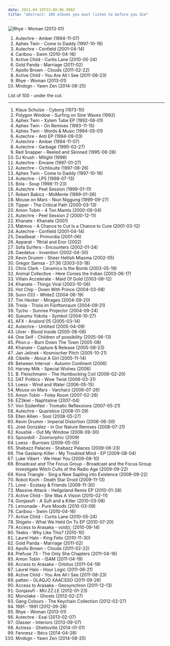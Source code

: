```yaml
---
date: 2021-04-10T23:08:06.996Z
title: "abstract: 100 albums you must listen to before you die"
---
```

![Rhye - Woman (2013-01)](http://coverartarchive.org/release/7dfd5c40-ee28-4fda-8369-fe3748f75930/3612285293-500.jpg "Rhye - Woman (2013-01)")
<ol class="albums">
<li data-cover="https://img.discogs.com/sK9h1adOTnPeoHrXq6lYf-F9k-8=/fit-in/600x600/filters:strip_icc():format(jpeg):mode_rgb():quality(90)/discogs-images/R-51735-1144213857.jpeg.jpg" data-tags="idm, ambient" role="button">Autechre - Amber (1994-11-07)</li>
<li data-cover="http://coverartarchive.org/release/32ad4a8c-cd44-3637-ac39-3479d7be8fb2/19702223299-500.jpg" data-tags="electronic, idm" role="button">Aphex Twin - Come to Daddy (1997-10-16)</li>
<li data-cover="http://coverartarchive.org/release/5c83d579-c302-30fa-93c5-1a2c7144bd3a/7890623689-500.jpg" data-tags="idm" role="button">Autechre - Confield (2001-04-14)</li>
<li data-cover="http://coverartarchive.org/release/0c727a84-e19b-3217-b47c-2228c786d46a/4293703012-500.jpg" data-tags="electronic" role="button">Caribou - Swim (2010-04-16)</li>
<li data-cover="http://coverartarchive.org/release/f58ba780-ec15-4871-be75-5df97ce9cf2e/2215610398-500.jpg" data-tags="dream pop" role="button">Active Child - Curtis Lane (2010-05-24)</li>
<li data-cover="http://coverartarchive.org/release/8054d23b-6e8a-4be7-a368-39a501fff640/8156658475-500.jpg" data-tags="downtempo, abstract, idm, 12-inch" role="button">Gold Panda - Marriage (2011-02)</li>
<li data-cover="https://img.discogs.com/-rBcQNVsYrrZItU1YryFhNlChqA=/fit-in/600x600/filters:strip_icc():format(jpeg):mode_rgb():quality(90)/discogs-images/R-2750312-1324292189.jpeg.jpg" data-tags="hip-hop, instrumental, abstract, sample-based, producer" role="button">Apollo Brown - Clouds (2011-02-22)</li>
<li data-cover="http://coverartarchive.org/release/560d4328-550c-40af-a2fc-f2a2b10328b4/2215573326-500.jpg" data-tags="ambient, dream pop" role="button">Active Child - You Are All I See (2011-08-23)</li>
<li data-cover="http://coverartarchive.org/release/7dfd5c40-ee28-4fda-8369-fe3748f75930/3612285293-500.jpg" data-tags="soul, sophisti-pop" role="button">Rhye - Woman (2013-01)</li>
<li data-cover="http://coverartarchive.org/release/42eb4094-7a11-40ad-9f80-247f1842d990/8197604177-500.jpg" data-tags="electronic, instrumental, experimental, abstract" role="button">Mndsgn - Yawn Zen (2014-08-25)</li>
</ol>
List of 100 - under the cut.
<!-- more -->

_________________

<ol class="albums">
<li data-cover="http://coverartarchive.org/release/15260e46-6f48-4a9a-9386-73fafac0c756/13503543907-500.jpg" data-tags="space music, progressive electronic" role="button">
Klaus Schulze - Cyborg (1973-10)
</li>
<li data-cover="http://coverartarchive.org/release/2b20bd11-00d2-4800-baa0-d2eb05486f09/6937494644-500.jpg" data-tags="idm" role="button">
Polygon Window - Surfing on Sine Waves (1992)
</li>
<li data-cover="http://coverartarchive.org/release/147213f3-4756-4183-9cef-1360b0d90f42/4076525239-500.jpg" data-tags="techno, abstract, breakbeat, acid house, aersche-tag wegen die ich nach 1000 tracks noch kein profile hab alle anderen haben eins wieso ich nicht wieso aersche aersche kinder blumen" role="button">
Aphex Twin - Xylem Tube EP (1992-06-01)
</li>
<li data-cover="http://coverartarchive.org/release/63b5e482-c5a4-4b71-9353-85066a900b01/2575550161-500.jpg" data-tags="electronic, ambient, experimental, abstract, idm, 4 star" role="button">
Aphex Twin - On Remixes (1993-11-15)
</li>
<li data-cover="http://coverartarchive.org/release/862290d3-b4cf-4b76-9b78-9395fb284996/1558432335-500.jpg" data-tags="ambient, abstract, idm" role="button">
Aphex Twin - Words & Music (1994-05-01)
</li>
<li data-cover="http://coverartarchive.org/release/62a9a8a4-f5fa-4d40-bcdd-25b243f133e7/2499675510-500.jpg" data-tags="idm" role="button">
Autechre - Anti EP (1994-09-03)
</li>
<li data-cover="https://img.discogs.com/sK9h1adOTnPeoHrXq6lYf-F9k-8=/fit-in/600x600/filters:strip_icc():format(jpeg):mode_rgb():quality(90)/discogs-images/R-51735-1144213857.jpeg.jpg" data-tags="idm, ambient" role="button">
Autechre - Amber (1994-11-07)
</li>
<li data-cover="http://coverartarchive.org/release/49e04615-eb8d-3a81-af8e-402496a33d19/4819179308-500.jpg" data-tags="idm, electronic, ambient" role="button">
Autechre - Garbage (1995-02-27)
</li>
<li data-cover="http://coverartarchive.org/release/0d339f10-ad00-43b1-a113-579481e9c33f/863426134-500.jpg" data-tags="trip-hop, acid jazz" role="button">
Red Snapper - Reeled and Skinned (1995-06-26)
</li>
<li data-cover="http://coverartarchive.org/release/610f72fa-ff57-3414-b390-5852f2a6a397/27376932322-500.jpg" data-tags="electronic, trip-hop, chilled" role="button">
DJ Krush - Milight (1996)
</li>
<li data-cover="http://coverartarchive.org/release/a6791dbb-27f8-4f11-86bd-fa1ac3f0d654/21201572275-500.jpg" data-tags="idm" role="button">
Autechre - Envane (1997-01-27)
</li>
<li data-cover="https://img.discogs.com/Du0hBvd0btTI7gh8tdc0DFESGik=/fit-in/600x600/filters:strip_icc():format(jpeg):mode_rgb():quality(90)/discogs-images/R-35288-1526519542-3987.jpeg.jpg" data-tags="idm, electronic" role="button">
Autechre - Cichlisuite (1997-08-26)
</li>
<li data-cover="http://coverartarchive.org/release/32ad4a8c-cd44-3637-ac39-3479d7be8fb2/19702223299-500.jpg" data-tags="electronic, idm" role="button">
Aphex Twin - Come to Daddy (1997-10-16)
</li>
<li data-cover="https://img.discogs.com/0oIYINpXweVGwt6dcz9KtgWweoQ=/fit-in/600x588/filters:strip_icc():format(jpeg):mode_rgb():quality(90)/discogs-images/R-30811-1491675470-7519.jpeg.jpg" data-tags="idm" role="button">
Autechre - LP5 (1998-07-13)
</li>
<li data-cover="http://coverartarchive.org/release/9ba66a6d-9ac4-465f-9a9f-e4d20e0d7f4b/4219700465-500.jpg" data-tags="ambient, electronic, idm" role="button">
Bola - Soup (1998-11-23)
</li>
<li data-cover="http://coverartarchive.org/release/07dcdd5f-3214-4c53-b985-633812424f0f/3773287828-500.jpg" data-tags="abstract, idm, peel sessions" role="button">
Autechre - Peel Session (1999-01-11)
</li>
<li data-cover="https://img.discogs.com/kg4Z43R2wWKYTiui0d22XDW8vLk=/fit-in/600x600/filters:strip_icc():format(jpeg):mode_rgb():quality(90)/discogs-images/R-4704392-1372796386-2433.jpeg.jpg" data-tags="acid" role="button">
Robert Babicz - MoMente (1999-01-26)
</li>
<li data-cover="http://coverartarchive.org/release/c5ee2ef0-dad9-4e50-9036-ee822e63f3bb/23411044264-500.jpg" data-tags="electronic, experimental, idm" role="button">
Mouse on Mars - Niun Niggung (1999-09-27)
</li>
<li data-cover="https://img.discogs.com/jHG4_pT0CpjqoRpRQPQwn_GiuhA=/fit-in/600x600/filters:strip_icc():format(jpeg):mode_rgb():quality(90)/discogs-images/R-5906-1334943576.jpeg.jpg" data-tags="idm" role="button">
Tipper - The Critical Path (2000-03-13)
</li>
<li data-cover="https://img.discogs.com/dW_Wzcb8oAu5sbFhJVRQAT2NS_Q=/fit-in/600x542/filters:strip_icc():format(jpeg):mode_rgb():quality(90)/discogs-images/R-2320295-1276702795.jpeg.jpg" data-tags="electronic" role="button">
Amon Tobin - 4 Ton Mantis (2000-09-04)
</li>
<li data-cover="http://coverartarchive.org/release/b40e6b9c-762f-4dab-948d-e9851562862e/7786774956-500.jpg" data-tags="idm" role="button">
Autechre - Peel Session 2 (2000-12-11)
</li>
<li data-cover="http://coverartarchive.org/release/918ce11f-a9fb-4d3c-be10-c0b55e510145/11462273056-500.jpg" data-tags="doom metal, drone metal" role="button">
Khanate - Khanate (2001)
</li>
<li data-cover="https://img.discogs.com/HxLLtLVQjDkOkQqaQ3-pvs4cDm4=/fit-in/600x596/filters:strip_icc():format(jpeg):mode_rgb():quality(90)/discogs-images/R-1381-1265640115.jpeg.jpg" data-tags="idm, avantgardener" role="button">
Matmos - A Chance to Cut Is a Chance to Cure (2001-03-12)
</li>
<li data-cover="http://coverartarchive.org/release/5c83d579-c302-30fa-93c5-1a2c7144bd3a/7890623689-500.jpg" data-tags="idm" role="button">
Autechre - Confield (2001-04-14)
</li>
<li data-cover="http://coverartarchive.org/release/f7d7e7d5-cb55-4353-a783-8b2288cfb57f/15210139515-500.jpg" data-tags="abstract, basic channel, 2 s34rch, n01s3 n k00l, maj minimal" role="button">
Deadbeat - Primordia (2001-06)
</li>
<li data-cover="https://img.discogs.com/pz3MKb3v7arxcp2liOAPxihu670=/fit-in/250x252/filters:strip_icc():format(jpeg):mode_rgb():quality(90)/discogs-images/R-71087-001.jpg.jpg" data-tags="idm" role="button">
Apparat - Tttrial and Eror (2002)
</li>
<li data-cover="http://coverartarchive.org/release/83b25612-55c6-4cbf-8a38-60fc7189a84b/1837881315-500.jpg" data-tags="trip-hop" role="button">
Sofa Surfers - Encounters (2002-01-24)
</li>
<li data-cover="http://coverartarchive.org/release/256567ac-7641-4f3c-98c2-7ed03498fed8/9336346447-500.jpg" data-tags="electronic" role="button">
Daedelus - Invention (2002-04-30)
</li>
<li data-cover="https://img.discogs.com/tTKSxMChoQDLkGrfAZQODn0aV1o=/fit-in/600x450/filters:strip_icc():format(jpeg):mode_rgb():quality(90)/discogs-images/R-7373659-1440089150-7014.jpeg.jpg" data-tags="noise, drone, emd" role="button">
Kevin Drumm - Sheer Hellish Miasma (2002-05)
</li>
<li data-cover="https://img.discogs.com/HPCdbxJqpPcVjkR_WUklKAT8KDw=/fit-in/150x150/filters:strip_icc():format(jpeg):mode_rgb():quality(90)/discogs-images/R-5340331-1390948623-9950.jpeg.jpg" data-tags="rock, instrumental, ambient, post-rock, slow, romantic, shoegaze, abstract, atmospheric, soft, relaxing, post rock, art, reading, psychedelic ambient, iodine recordings" role="button">
Gregor Samsa - 27:36 (2003-03-18)
</li>
<li data-cover="http://coverartarchive.org/release/61883ef6-8cd3-45e7-8642-98d7c0903a8e/16161920553-500.jpg" data-tags="idm" role="button">
Chris Clark - Ceramics Is the Bomb (2003-05-19)
</li>
<li data-cover="http://coverartarchive.org/release/0afd8fd7-88b3-3711-ab11-82aa194efccc/26369390980-500.jpg" data-tags="experimental" role="button">
Animal Collective - Here Comes the Indian (2003-06-17)
</li>
<li data-cover="http://coverartarchive.org/release/442059c2-4c1c-4c6c-acb5-06803e4827c1/5375814140-500.jpg" data-tags="hip-hop, abstract" role="button">
Villain Accelerate - Maid Of Gold (2003-08-12)
</li>
<li data-cover="http://coverartarchive.org/release/5fcd1034-917b-4218-808a-7404fa52d1ad/4523575650-500.jpg" data-tags="doom metal, drone, drone doom" role="button">
Khanate - Things Viral (2003-10-06)
</li>
<li data-cover="http://coverartarchive.org/release/3967f39d-ed10-4674-9dba-3f571c22f326/11640462703-500.jpg" data-tags="downtempo, abstract, primary, weird conceptual art music, playlist:atwork" role="button">
Hot Chip - Down With Prince (2004-03-08)
</li>
<li data-cover="http://coverartarchive.org/release/6a291bd0-cc9d-41b8-899b-b1519b0b5034/21797764256-500.jpg" data-tags="drone, drone metal" role="button">
Sunn O))) - White2 (2004-06-19)
</li>
<li data-cover="http://coverartarchive.org/release/08bdfc62-6113-4db3-9b08-a2b2f2f8ccf6/16162049576-500.jpg" data-tags="ambient" role="button">
Tim Hecker - Mirages (2004-09-20)
</li>
<li data-cover="http://coverartarchive.org/release/49f883d8-a198-4d6c-8659-1361a9662f1a/10886117396-500.jpg" data-tags="electronic, ambient, downtempo, abstract" role="button">
Triola - Triola im Fünftonraum (2004-09-21)
</li>
<li data-cover="http://coverartarchive.org/release/dde87d49-f100-40dc-bec3-8006175ab230/3404861634-500.jpg" data-tags="electronic" role="button">
Tycho - Sunrise Projector (2004-09-24)
</li>
<li data-cover="http://coverartarchive.org/release/93a44aca-703f-3562-a14a-38db2b5395c3/4601909112-500.jpg" data-tags="electronica, ambient" role="button">
Susumu Yokota - Symbol (2004-10-27)
</li>
<li data-cover="http://coverartarchive.org/release/3c6b8279-a59b-40a5-a607-ad5dc1a684d0/10373912964-500.jpg" data-tags="electronic, acid, idm" role="button">
AFX - Analord 05 (2005-03-14)
</li>
<li data-cover="http://coverartarchive.org/release/c5af15a6-a463-455d-9308-910b1f5b99f1/1990842142-500.jpg" data-tags="idm" role="button">
Autechre - Untilted (2005-04-09)
</li>
<li data-cover="http://coverartarchive.org/release/1827a150-50d3-322f-88e8-23855fd9cd3b/21285140194-500.jpg" data-tags="experimental, electronic, avant-garde" role="button">
Ulver - Blood Inside (2005-06-06)
</li>
<li data-cover="http://coverartarchive.org/release/b7b050f6-1a17-4896-9f7c-7ee593739423/4523666954-500.jpg" data-tags="ninja tune" role="button">
One Self - Children of possibility (2005-06-13)
</li>
<li data-cover="https://img.discogs.com/e_cv0ADXxZfRuqp-MinyI21UhG0=/fit-in/170x170/filters:strip_icc():format(jpeg):mode_rgb():quality(90)/discogs-images/R-574833-1133353697.gif.jpg" data-tags="techno, abstract" role="button">
Phon.o - Burn Down The Town (2005-08)
</li>
<li data-cover="https://img.discogs.com/ImpV3xoHQYFhtHT5z2mZaf3fI0s=/fit-in/600x531/filters:strip_icc():format(jpeg):mode_rgb():quality(90)/discogs-images/R-507139-1168299383.jpeg.jpg" data-tags="doom metal, drone doom" role="button">
Khanate - Capture & Release (2005-08-23)
</li>
<li data-cover="http://coverartarchive.org/release/56050724-56fd-4aa2-b730-58681884106c/8112898445-500.jpg" data-tags="electronica, emusic" role="button">
Jan Jelinek - Kosmischer Pitch (2005-10-21)
</li>
<li data-cover="https://img.discogs.com/fi08sU6xK-8H88EoR2ih0qltax8=/fit-in/396x354/filters:strip_icc():format(jpeg):mode_rgb():quality(90)/discogs-images/R-531442-1145349374.jpeg.jpg" data-tags="vocal, female, chill, abstract, spiotr, lubi sie" role="button">
Cibelle - About A Girl (2005-11-14)
</li>
<li data-cover="http://coverartarchive.org/release/d8ea618e-b7f2-4c6c-a2f6-160bf2338d57/11939232825-500.jpg" data-tags="ambient" role="button">
Between Interval - Autumn Continent (2006)
</li>
<li data-cover="https://img.discogs.com/Xjt1RJm1XjVW82Lp9qAgwoDm-FI=/fit-in/600x584/filters:strip_icc():format(jpeg):mode_rgb():quality(90)/discogs-images/R-2566383-1536756023-2623.jpeg.jpg" data-tags="experimental, doom metal, abstract, sludge metal" role="button">
Harvey Milk - Special Wishes (2006)
</li>
<li data-cover="http://coverartarchive.org/release/77b77c76-1b2d-41e9-bde0-b8d4ef6ec593/3646110240-500.jpg" data-tags="electronic" role="button">
B. Fleischmann - The Humbucking Coil (2006-02-20)
</li>
<li data-cover="http://coverartarchive.org/release/a0ec8c0e-7d78-4008-975a-226059fe5b76/13982340367-500.jpg" data-tags="electronic, indie, experimental, abstract, idm, glitch, post-pop, steveadams fm, steveadamsfm, pop overload" role="button">
DAT Politics - Wow Twist (2006-03-31)
</li>
<li data-cover="http://coverartarchive.org/release/9aebde6d-9acf-475b-a0a5-dfca386e3c1f/26178431341-500.jpg" data-tags="ambient" role="button">
Loess - Wind and Water (2006-05-15)
</li>
<li data-cover="https://img.discogs.com/28gLKev_TwNejFuE-TiPaIhRMU4=/fit-in/600x532/filters:strip_icc():format(jpeg):mode_rgb():quality(90)/discogs-images/R-932399-1277418871.jpeg.jpg" data-tags="experimental" role="button">
Mouse on Mars - Varcharz (2006-07-26)
</li>
<li data-cover="http://coverartarchive.org/release/7c42d81f-3a18-4739-94d9-af5eb66accbb/11240077077-500.jpg" data-tags="electronic, idm" role="button">
Amon Tobin - Foley Room (2007-02-26)
</li>
<li data-cover="http://coverartarchive.org/release/6e9b4957-33eb-44c5-8745-71c3a7c9594a/8465355303-500.jpg" data-tags="modern classical" role="button">
EZ3kiel - Naphtaline (2007-04)
</li>
<li data-cover="https://via.placeholder.com/450" data-tags="electronic, rock, punk, electro, abstract, thrusting rock, grumpyit, my best discoveries, magic 111, iveldie best of 2007, 2007 favs, nancykitten all-time favourite albums, rewind 2007, jaarlijstje 2007, 2007 releases" role="button">
Von Südenfed - Tromatic Reflexxions (2007-05-21)
</li>
<li data-cover="http://coverartarchive.org/release/dd554851-acbd-31c8-8bf1-61a297e55fb7/3653298333-500.jpg" data-tags="idm" role="button">
Autechre - Quaristice (2008-01-29)
</li>
<li data-cover="http://coverartarchive.org/release/efe990f7-a86f-48bb-8a10-cd490c755479/27006317741-500.jpg" data-tags="electro, techno, minimal, abstract, bpitch control" role="button">
Ellen Allien - Sool (2008-05-27)
</li>
<li data-cover="https://img.discogs.com/SvX86epVgSVydmssg0hepRKni4Q=/fit-in/600x608/filters:strip_icc():format(jpeg):mode_rgb():quality(90)/discogs-images/R-9184789-1483716413-1993.jpeg.jpg" data-tags="noise, ambient, abstract, drone, 00s, hospital productions, isolationism" role="button">
Kevin Drumm - Imperial Distortion (2008-06-30)
</li>
<li data-cover="https://img.discogs.com/92-ofkI7_MQO7ACq_H-ijuOgfAE=/fit-in/600x560/filters:strip_icc():format(jpeg):mode_rgb():quality(90)/discogs-images/R-10205323-1493378759-4744.jpeg.jpg" data-tags="house, abstract, in our nature remixes" role="button">
José González - In Our Nature Remixes (2008-07-21)
</li>
<li data-cover="http://coverartarchive.org/release/c405a1a7-80f5-4ac2-a8ca-a4b2825ca47a/2327375489-500.jpg" data-tags="experimental, downtempo, abstract, lbm" role="button">
Koushik - Out My Window (2008-09-30)
</li>
<li data-cover="http://coverartarchive.org/release/11fbc7b3-aab1-401b-8652-378daf933e9b/5817155879-500.jpg" data-tags="experimental, abstract, idm, glitch, organic" role="button">
Spoonbill - Zoomorphic (2009)
</li>
<li data-cover="http://coverartarchive.org/release/54568ba1-e4ff-4b54-ba0d-fa1d38b25f2a/21573224261-500.jpg" data-tags="downtempo, abstract, idm" role="button">
Loess - Burrows (2009-05-05)
</li>
<li data-cover="http://coverartarchive.org/release/6da213e3-7ac0-4724-a932-469f1ba1465c/4777625217-500.jpg" data-tags="experimental, abstract, albumoftheday" role="button">
Shabazz Palaces - Shabazz Palaces (2009-06-23)
</li>
<li data-cover="https://img.discogs.com/eJpWhfhJA-8yqULBA0aaVdwTlx8=/fit-in/480x480/filters:strip_icc():format(jpeg):mode_rgb():quality(90)/discogs-images/R-1870616-1249523028.jpeg.jpg" data-tags="experimental, abstract, psychedelic rock" role="button">
The Gaslamp Killer - My Troubled Mind - EP (2009-08-04)
</li>
<li data-cover="http://coverartarchive.org/release/99b09d02-9cc9-3fed-8431-f162165a9371/6281423897-500.jpg" data-tags="electronic" role="button">
Luke Vibert - We Hear You (2009-08-10)
</li>
<li data-cover="http://coverartarchive.org/release/4d07d9de-68c4-4048-9c08-a4962fbd99f1/8017009685-500.jpg" data-tags="hauntology" role="button">
Broadcast and The Focus Group - Broadcast and the Focus Group Investigate Witch Cults of the Radio Age (2009-09-22)
</li>
<li data-cover="https://via.placeholder.com/450" data-tags="idm" role="button">
Kona Triangle - Sing a New Sapling into Existence (2009-09-22)
</li>
<li data-cover="http://coverartarchive.org/release/51210c5f-3421-4340-bcbe-db33686686be/27895237280-500.jpg" data-tags="dubstep" role="button">
Robot Koch - Death Star Droid (2009-11-13)
</li>
<li data-cover="https://img.discogs.com/U7Nukyaa7rhZLcVgmZ929suxQ48=/fit-in/600x537/filters:strip_icc():format(jpeg):mode_rgb():quality(90)/discogs-images/R-2033256-1578753387-4091.jpeg.jpg" data-tags="hip hop, left-field hip-hop, abstract, idm, ambient techno" role="button">
Lone - Ecstasy & Friends (2009-11-30)
</li>
<li data-cover="https://img.discogs.com/6E5wHVVJ2ULtPn_BZXaYI3x9N7k=/fit-in/600x600/filters:strip_icc():format(jpeg):mode_rgb():quality(90)/discogs-images/R-2145008-1266439536.jpeg.jpg" data-tags="ambient, abstract, virgin" role="button">
Massive Attack - Heligoland Remix EP (2010-01-28)
</li>
<li data-cover="http://coverartarchive.org/release/366e9260-8db5-4646-95e2-6605408ba6dc/1570281996-500.jpg" data-tags="abstract" role="button">
Active Child - She Was A Vision (2010-02-11)
</li>
<li data-cover="https://img.discogs.com/w9cd3UpEjo7qVNa25W6pqdgEWns=/fit-in/315x317/filters:strip_icc():format(jpeg):mode_rgb():quality(90)/discogs-images/R-2171816-1268222661.jpeg.jpg" data-tags="experimental" role="button">
Gonjasufi - A Sufi and a Killer (2010-03-08)
</li>
<li data-cover="http://coverartarchive.org/release/88449c42-530d-4d5e-a5d0-9831e43cb64f/1086044272-500.jpg" data-tags="abstract, synth-pop, true panther sounds" role="button">
Lemonade - Pure Moods (2010-03-09)
</li>
<li data-cover="http://coverartarchive.org/release/0c727a84-e19b-3217-b47c-2228c786d46a/4293703012-500.jpg" data-tags="electronic" role="button">
Caribou - Swim (2010-04-16)
</li>
<li data-cover="http://coverartarchive.org/release/f58ba780-ec15-4871-be75-5df97ce9cf2e/2215610398-500.jpg" data-tags="dream pop" role="button">
Active Child - Curtis Lane (2010-05-24)
</li>
<li data-cover="http://coverartarchive.org/release/59a9e7f8-2afb-4fdc-ae98-c803e6d91764/2454948533-500.jpg" data-tags="experimental, abstract, idm" role="button">
Shigeto - What We Held On To EP (2010-07-20)
</li>
<li data-cover="http://coverartarchive.org/release/cf973c86-01fe-4293-a843-a1ed29c38297/23987782384-500.jpg" data-tags="electronic, idm, glitch" role="button">
Access to Arasaka - void(); (2010-09-14)
</li>
<li data-cover="https://img.discogs.com/3GGGMSIxG-Usq3EOpV9WGZNIBnw=/fit-in/333x333/filters:strip_icc():format(jpeg):mode_rgb():quality(90)/discogs-images/R-2581028-1296524090.jpeg.jpg" data-tags="experimental, downtempo, abstract" role="button">
Teebs - Why Like This? (2010-10)
</li>
<li data-cover="https://img.discogs.com/aUrgLxIHY9fkjIO8m4LghC4z0_I=/fit-in/600x603/filters:strip_icc():format(jpeg):mode_rgb():quality(90)/discogs-images/R-2531250-1293487636.jpeg.jpg" data-tags="experimental, abstract, chillwave, synth-pop, witch house, glo-fi, witch chill, newbreed, chill witch, 2010 faves" role="button">
Laurel Halo - King Felix (2010-11-30)
</li>
<li data-cover="http://coverartarchive.org/release/8054d23b-6e8a-4be7-a368-39a501fff640/8156658475-500.jpg" data-tags="downtempo, abstract, idm, 12-inch" role="button">
Gold Panda - Marriage (2011-02)
</li>
<li data-cover="https://img.discogs.com/-rBcQNVsYrrZItU1YryFhNlChqA=/fit-in/600x600/filters:strip_icc():format(jpeg):mode_rgb():quality(90)/discogs-images/R-2750312-1324292189.jpeg.jpg" data-tags="hip-hop, instrumental, abstract, sample-based, producer" role="button">
Apollo Brown - Clouds (2011-02-22)
</li>
<li data-cover="http://coverartarchive.org/release/64d054ce-1017-4926-81b9-28c5c6bdc04e/3972852172-500.jpg" data-tags="experimental, downtempo, abstract" role="button">
Prefuse 73 - The Only She Chapters (2011-04-16)
</li>
<li data-cover="http://coverartarchive.org/release/d3264e30-5a8f-4522-a8e3-41afa62846fd/7923895295-500.jpg" data-tags="experimental, electronic, dubstep" role="button">
Amon Tobin - ISAM (2011-04-19)
</li>
<li data-cover="http://coverartarchive.org/release/f966921b-2c48-4536-8a5f-1da93ba26899/11610720766-500.jpg" data-tags="ambient, abstract, idm" role="button">
Access to Arasaka - Orbitus (2011-04-19)
</li>
<li data-cover="https://img.discogs.com/jrubs1Q_CKq2oMuZSNEBxJ00P0o=/fit-in/600x601/filters:strip_icc():format(jpeg):mode_rgb():quality(90)/discogs-images/R-2940670-1310750434.jpeg.jpg" data-tags="chillout, ambient, experimental, abstract, idm, breakbeat, ritual ambient, synth-pop, ambient house, worldbeat, hippos in tanks, abstract house, industrial house, tribal idm" role="button">
Laurel Halo - Hour Logic (2011-06-21)
</li>
<li data-cover="http://coverartarchive.org/release/560d4328-550c-40af-a2fc-f2a2b10328b4/2215573326-500.jpg" data-tags="ambient, dream pop" role="button">
Active Child - You Are All I See (2011-08-23)
</li>
<li data-cover="http://coverartarchive.org/release/979b9002-9958-4ced-8b54-751f981219ca/13184821312-500.jpg" data-tags="techno, abstract, idm, uk garage" role="button">
patten - GLAQJO XAACSSO (2011-09-26)
</li>
<li data-cover="http://coverartarchive.org/release/3b7ba911-b543-4258-b367-fa0fb4efa3f9/9140404757-500.jpg" data-tags="ambient, abstract, idm, space" role="button">
Access to Arasaka - Geosynchron (2011-12-13)
</li>
<li data-cover="http://coverartarchive.org/release/a8e673c3-000b-4a94-bd52-55ae8b956970/894783668-500.jpg" data-tags="10s" role="button">
Gonjasufi - MU.ZZ.LE (2012-01-23)
</li>
<li data-cover="http://coverartarchive.org/release/17b32be4-2f9b-428c-8dc5-3519ed7b3f9b/988923274-500.jpg" data-tags="ambient" role="button">
Monolake - Ghosts (2012-02-27)
</li>
<li data-cover="http://coverartarchive.org/release/b7f0b7b1-f233-4712-a47d-93f465ecdb2b/6223595096-500.jpg" data-tags="downtempo" role="button">
Gang Colours - The Keychain Collection (2012-02-27)
</li>
<li data-cover="https://img.discogs.com/AQUGHiAnQWkfnjQLeRN0-zq_wiM=/fit-in/395x247/filters:strip_icc():format(jpeg):mode_rgb():quality(90)/discogs-images/R-2828222-1302871825.jpeg.jpg" data-tags="ambient, experimental, abstract, 10s, 2012 releases, tag for albums" role="button">
1991 - 1991 (2012-09-28)
</li>
<li data-cover="http://coverartarchive.org/release/7dfd5c40-ee28-4fda-8369-fe3748f75930/3612285293-500.jpg" data-tags="soul, sophisti-pop" role="button">
Rhye - Woman (2013-01)
</li>
<li data-cover="https://img.discogs.com/E6Y-5DkttPPcqUxEB8hFPRtNjcQ=/fit-in/600x597/filters:strip_icc():format(jpeg):mode_rgb():quality(90)/discogs-images/R-1054051-1276778144.jpeg.jpg" data-tags="idm" role="button">
Autechre - Exai (2013-02-07)
</li>
<li data-cover="http://coverartarchive.org/release/9f4da5ab-b91f-4e39-8d23-dd22983458fb/5661104842-500.jpg" data-tags="electronic, experimental" role="button">
Glasser - Interiors (2013-09-07)
</li>
<li data-cover="http://coverartarchive.org/release/517341f6-7289-4817-be47-a81eea4d54f1/6401015519-500.jpg" data-tags="idm, electronic, ninja tune, vaporwave" role="button">
Actress - Ghettoville (2014-01-01)
</li>
<li data-cover="http://coverartarchive.org/release/3b98ce05-db97-4a5c-b3db-586c6f2b458a/21582207534-500.jpg" data-tags="glitch" role="button">
Fennesz - Bécs (2014-04-28)
</li>
<li data-cover="http://coverartarchive.org/release/42eb4094-7a11-40ad-9f80-247f1842d990/8197604177-500.jpg" data-tags="electronic, instrumental, experimental, abstract" role="button">
Mndsgn - Yawn Zen (2014-08-25)
</li>
</ol>